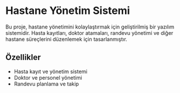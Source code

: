 # Hastane Yönetim Sistemi

Bu proje, hastane yönetimini kolaylaştırmak için geliştirilmiş bir yazılım sistemidir. Hasta kayıtları, doktor atamaları, randevu yönetimi ve diğer hastane süreçlerini düzenlemek için tasarlanmıştır.

## Özellikler

- Hasta kayıt ve yönetim sistemi
- Doktor ve personel yönetimi
- Randevu planlama ve takip




